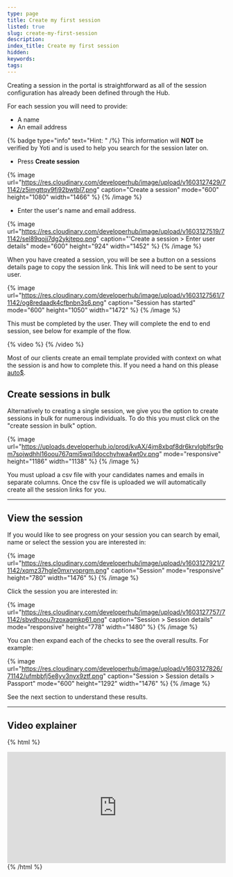 ```yaml
---
type: page
title: Create my first session
listed: true
slug: create-my-first-session
description: 
index_title: Create my first session
hidden: 
keywords: 
tags: 
---
```


Creating a session in the portal is straightforward as all of the session configuration has already been defined through the Hub.

For each session you will need to provide:

- A name
- An email address

{% badge type="info" text="Hint: " /%} This information will **NOT** be verified by Yoti and is used to help you search for the session later on.

- Press **Create session**

{% image url="https://res.cloudinary.com/developerhub/image/upload/v1603127429/71142/z5imgttqy9fj92bwtbl7.png" caption="Create a session" mode="600" height="1080" width="1466" %}
{% /image %}

- Enter the user's name and email address.

{% image url="https://res.cloudinary.com/developerhub/image/upload/v1603127519/71142/sel89qojj7dg2ykjtepo.png" caption="'Create a session &gt; Enter user details" mode="600" height="924" width="1452" %}
{% /image %}

When you have created a session, you will be see a button on a sessions details page to copy the session link. This link will need to be sent to your user.

{% image url="https://res.cloudinary.com/developerhub/image/upload/v1603127561/71142/og8redaadk4cfbnbn3s6.png" caption="Session has started" mode="600" height="1050" width="1472" %}
{% /image %}

This must be completed by the user. They will complete the end to end session, see below for example of the flow.

{% video %}
{% /video %}

Most of our clients create an email template provided with context on what the session is and how to complete this. If you need a hand on this please [auto$](/support/get-in-touch). 

## Create sessions in bulk

Alternatively to creating a single session, we give you the option to create sessions in bulk for numerous individuals. To do this you must click on the "create session in bulk" option.

{% image url="https://uploads.developerhub.io/prod/kvAX/4jm8xbqf8dr6krvlgblfsr9pm7sojwdhhl16oou767qmi5wqi1docchyhwa4wt0v.png" mode="responsive" height="1186" width="1138" %}
{% /image %}

You must upload a csv file with your candidates names and emails in separate columns. Once the csv file is uploaded we will automatically create all the session links for you.

---

## View the session

If you would like to see progress on your session you can search by email, name or select the session you are interested in:

{% image url="https://res.cloudinary.com/developerhub/image/upload/v1603127921/71142/xqmz37hgle0mxrvoprgm.png" caption="Session" mode="responsive" height="780" width="1476" %}
{% /image %}

Click the session you are interested in:

{% image url="https://res.cloudinary.com/developerhub/image/upload/v1603127757/71142/sbvdhoou7rzoxagmkp61.png" caption="Session &gt; Session details" mode="responsive" height="778" width="1480" %}
{% /image %}

You can then expand each of the checks to see the overall results. For example:

{% image url="https://res.cloudinary.com/developerhub/image/upload/v1603127826/71142/ufmbbfj5e8yv3nyx9ztf.png" caption="Session &gt; Session details &gt; Passport" mode="600" height="1292" width="1476" %}
{% /image %}

See the next section to understand these results.

---

## Video explainer

{% html %}
<div style="padding:50.78% 0 0 0;position:relative;"><iframe src="https://player.vimeo.com/video/647418608?h=01b7673f61&amp;badge=0&amp;autopause=0&amp;player_id=0&amp;app_id=58479&dnt=1" frameborder="0" allow="autoplay; fullscreen; picture-in-picture" allowfullscreen style="position:absolute;top:0;left:0;width:100%;height:100%;" title="Creating a session in the Yoti IDV Portal.mp4"></iframe></div><script src="https://player.vimeo.com/api/player.js"></script>
{% /html %}